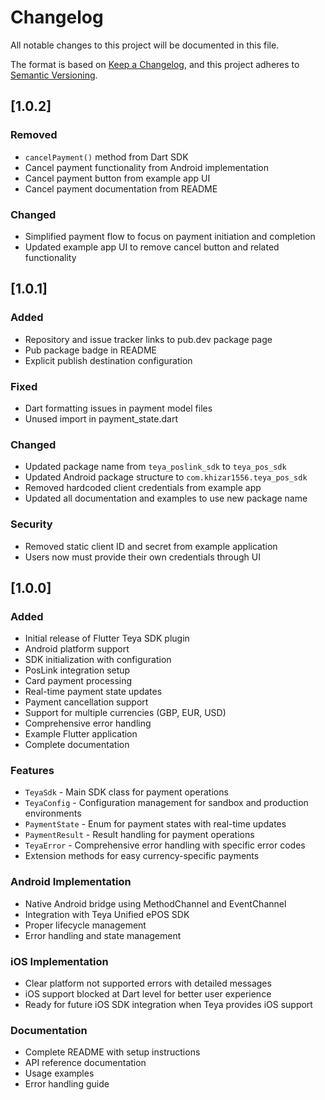 # Changelog

All notable changes to this project will be documented in this file.

The format is based on [Keep a Changelog](https://keepachangelog.com/en/1.0.0/),
and this project adheres to [Semantic Versioning](https://semver.org/spec/v2.0.0.html).

## [1.0.2]

### Removed
- `cancelPayment()` method from Dart SDK
- Cancel payment functionality from Android implementation
- Cancel payment button from example app UI
- Cancel payment documentation from README

### Changed
- Simplified payment flow to focus on payment initiation and completion
- Updated example app UI to remove cancel button and related functionality

## [1.0.1]

### Added
- Repository and issue tracker links to pub.dev package page
- Pub package badge in README
- Explicit publish destination configuration

### Fixed
- Dart formatting issues in payment model files
- Unused import in payment_state.dart

### Changed
- Updated package name from `teya_poslink_sdk` to `teya_pos_sdk`
- Updated Android package structure to `com.khizar1556.teya_pos_sdk`
- Removed hardcoded client credentials from example app
- Updated all documentation and examples to use new package name

### Security
- Removed static client ID and secret from example application
- Users now must provide their own credentials through UI

## [1.0.0]

### Added
- Initial release of Flutter Teya SDK plugin
- Android platform support
- SDK initialization with configuration
- PosLink integration setup
- Card payment processing
- Real-time payment state updates
- Payment cancellation support
- Support for multiple currencies (GBP, EUR, USD)
- Comprehensive error handling
- Example Flutter application
- Complete documentation

### Features
- `TeyaSdk` - Main SDK class for payment operations
- `TeyaConfig` - Configuration management for sandbox and production environments
- `PaymentState` - Enum for payment states with real-time updates
- `PaymentResult` - Result handling for payment operations
- `TeyaError` - Comprehensive error handling with specific error codes
- Extension methods for easy currency-specific payments

### Android Implementation
- Native Android bridge using MethodChannel and EventChannel
- Integration with Teya Unified ePOS SDK
- Proper lifecycle management
- Error handling and state management

### iOS Implementation
- Clear platform not supported errors with detailed messages
- iOS support blocked at Dart level for better user experience
- Ready for future iOS SDK integration when Teya provides iOS support

### Documentation
- Complete README with setup instructions
- API reference documentation
- Usage examples
- Error handling guide

